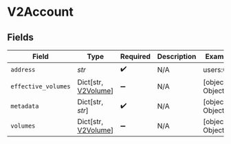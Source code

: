 # V2Account


## Fields

| Field                                                  | Type                                                   | Required                                               | Description                                            | Example                                                |
| ------------------------------------------------------ | ------------------------------------------------------ | ------------------------------------------------------ | ------------------------------------------------------ | ------------------------------------------------------ |
| `address`                                              | *str*                                                  | :heavy_check_mark:                                     | N/A                                                    | users:001                                              |
| `effective_volumes`                                    | Dict[str, [V2Volume](../../models/shared/v2volume.md)] | :heavy_minus_sign:                                     | N/A                                                    | [object Object]                                        |
| `metadata`                                             | Dict[str, *str*]                                       | :heavy_check_mark:                                     | N/A                                                    | [object Object]                                        |
| `volumes`                                              | Dict[str, [V2Volume](../../models/shared/v2volume.md)] | :heavy_minus_sign:                                     | N/A                                                    | [object Object]                                        |